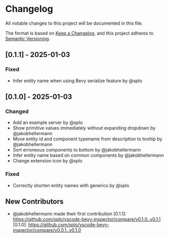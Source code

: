 # Changelog

All notable changes to this project will be documented in this file.

The format is based on [Keep a Changelog](https://keepachangelog.com/en/1.0.0/),
and this project adheres to [Semantic Versioning](https://semver.org/spec/v2.0.0.html).

## [0.1.1] - 2025-01-03

### Fixed
- Infer entity name when using Bevy serialize feature by @splo

## [0.1.0] - 2025-01-03

### Changed
- Add an example server by @splo
- Show primitive values immediately without expanding dropdown by @jakobhellermann
- Move entity id and component typename from description to tooltip by @jakobhellermann
- Sort erroneous components to bottom by @jakobhellermann
- Infer entity name based on common components by @jakobhellermann
- Change extension icon by @splo

### Fixed
- Correctly shorten entity names with generics by @splo

## New Contributors
* @jakobhellermann made their first contribution
[0.1.1]: https://github.com/splo/vscode-bevy-inspector/compare/v0.1.0..v0.1.1
[0.1.0]: https://github.com/splo/vscode-bevy-inspector/compare/v0.0.1..v0.1.0

